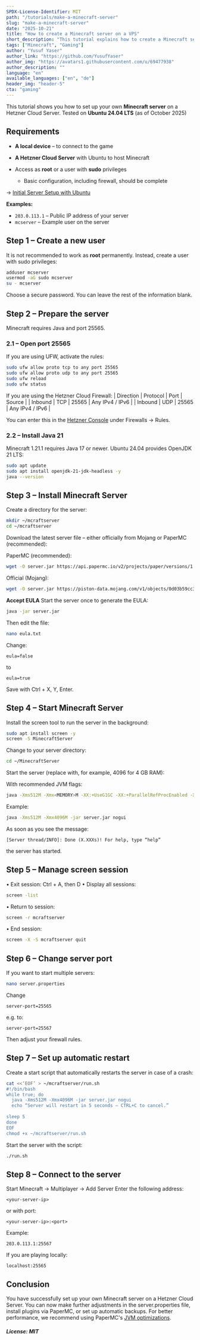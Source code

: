 ```yaml
---
SPDX-License-Identifier: MIT
path: "/tutorials/make-a-minecraft-server"
slug: "make-a-minecraft-server"
date: "2025-10-21"
title: "How to create a Minecraft server on a VPS"
short_description: "This tutorial explains how to create a Minecraft server on a VPS or a dedicated server"
tags: ["Minecraft", "Gaming"]
author: "Yusuf Yaser"
author_link: "https://github.com/YusufYaser"
author_img: "https://avatars1.githubusercontent.com/u/69477938"
author_description: ""
language: "en"
available_languages: ["en", "de"]
header_img: "header-5"
cta: "gaming"
---
```



This tutorial shows you how to set up your own **Minecraft server** on a Hetzner Cloud Server.
Tested on **Ubuntu 24.04 LTS** (as of October 2025)


## Requirements
* **A local device** – to connect to the game
* **A Hetzner Cloud Server** with Ubuntu to host Minecraft
      
* Access as **root** or a user with **sudo** privileges  
  * Basic configuration, including firewall, should be complete
  
→ [Initial Server Setup with Ubuntu](https://community.hetzner.com/tutorials/howto-initial-setup-ubuntu#introduction)

**Examples:**
* `203.0.113.1` – Public IP address of your server
* `mcserver` – Example user on the server


## Step 1 – Create a new user
It is not recommended to work as **root** permanently.
Instead, create a user with sudo privileges:

```bash
adduser mcserver
usermod -aG sudo mcserver
su - mcserver
```

Choose a secure password. You can leave the rest of the information blank.

## Step 2 – Prepare the server

Minecraft requires Java and port 25565.

### 2.1 – Open port 25565

If you are using UFW, activate the rules:

```bash
sudo ufw allow proto tcp to any port 25565
sudo ufw allow proto udp to any port 25565
sudo ufw reload
sudo ufw status
```

If you are using the Hetzner Cloud Firewall:
| Direction | Protocol | Port | Source |
| Inbound | TCP | 25565 | Any IPv4 / IPv6 |
| Inbound | UDP | 25565 | Any IPv4 / IPv6 |

You can enter this in the [Hetzner Console](https://console.hetzner.com) under Firewalls → Rules.

### 2.2 – Install Java 21

Minecraft 1.21.1 requires Java 17 or newer. Ubuntu 24.04 provides OpenJDK 21 LTS:

```bash
sudo apt update
sudo apt install openjdk-21-jdk-headless -y
java --version
```

## Step 3 – Install Minecraft Server

Create a directory for the server:

```bash
mkdir ~/mcraftserver
cd ~/mcraftserver
```

Download the latest server file – either officially from Mojang or PaperMC (recommended):

PaperMC (recommended):

```bash
wget -O server.jar https://api.papermc.io/v2/projects/paper/versions/1.21.1/builds/120/downloads/paper-1.21.1-120.jar
```

Official (Mojang):

```bash
wget -O server.jar https://piston-data.mojang.com/v1/objects/0d03b59cc3e1eecbcb5b0b6f0c79e6a19c6b01ce/server.jar
```

**Accept EULA**
Start the server once to generate the EULA:

```bash
java -jar server.jar
```

Then edit the file:

```bash
nano eula.txt
```
Change:
```
eula=false
```
to
```
eula=true
```
Save with Ctrl + X, Y, Enter.

## Step 4 – Start Minecraft Server

Install the screen tool to run the server in the background:

```bash
sudo apt install screen -y
screen -S MinecraftServer
```

Change to your server directory:

```bash
cd ~/MinecraftServer
```
Start the server (replace <MEMORY> with, for example, 4096 for 4 GB RAM):

With recommended JVM flags:

```bash
java -Xms512M -Xmx<MEMORY>M -XX:+UseG1GC -XX:+ParallelRefProcEnabled -XX:MaxGCPauseMillis=200 -XX:+AlwaysPreTouch -jar server.jar nogui
```

Example:
```bash
java -Xms512M -Xmx4096M -jar server.jar nogui
```

As soon as you see the message:

```
[Server thread/INFO]: Done (X.XXXs)! For help, type “help”
```
the server has started.

## Step 5 – Manage screen session

•   Exit session: Ctrl + A, then D
•   Display all sessions:
```bash
screen -list
```
•   Return to session:
```bash
screen -r mcraftserver
```
•   End session:
```bash
screen -X -S mcraftserver quit
```

## Step 6 – Change server port

If you want to start multiple servers:
```bash
nano server.properties
```
Change
```
server-port=25565
```
e.g. to:
```
server-port=25567
```
Then adjust your firewall rules.

## Step 7 – Set up automatic restart

Create a start script that automatically restarts the server in case of a crash:

```bash
cat <<‘EOF’ > ~/mcraftserver/run.sh
#!/bin/bash
while true; do
  java -Xms512M -Xmx4096M -jar server.jar nogui
  echo “Server will restart in 5 seconds – CTRL+C to cancel.”
  
sleep 5
done
EOF
chmod +x ~/mcraftserver/run.sh
```

Start the server with the script:

```bash
./run.sh
```

## Step 8 – Connect to the server

Start Minecraft → Multiplayer → Add Server
Enter the following address:
```
<your-server-ip>
```
or with port:
```
<your-server-ip>:<port> 
```
Example:
```
203.0.113.1:25567
```
If you are playing locally:
```
localhost:25565
```

## Conclusion
You have successfully set up your own Minecraft server on a Hetzner Cloud Server.
You can now make further adjustments in the server.properties file, install plugins via PaperMC, or set up automatic backups.
For better performance, we recommend using PaperMC's [JVM optimizations](https://docs.papermc.io/paper/aikars-flags/).

##### License: MIT

<!---

Contributors's Certificate of Origin

By making a contribution to this project, I certify that:

(a) The contribution was created in whole or in part by me and I have
    the right to submit it under the license indicated in the file; or

(b) The contribution is based upon previous work that, to the best of my
    knowledge, is covered under an appropriate license and I have the
    right under that license to submit that work with modifications,
    whether created in whole or in part by me, under the same license
    (unless I am permitted to submit under a different license), as
    indicated in the file; or

(c) The contribution was provided directly to me by some other person
    who certified (a), (b) or (c) and I have not modified it.

(d) I understand and agree that this project and the contribution are
    public and that a record of the contribution (including all personal
    information I submit with it, including my sign-off) is maintained
    indefinitely and may be redistributed consistent with this project
    or the license(s) involved.

Signed-off-by: [Yusuf Yaser me@yusufyaser.xyz]
